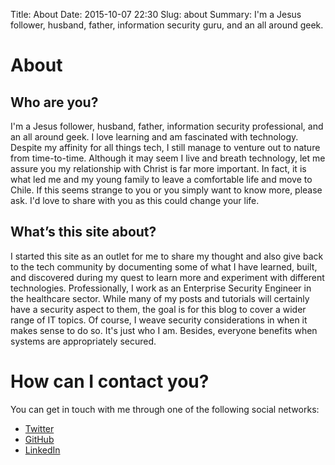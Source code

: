 Title: About
Date: 2015-10-07 22:30
Slug: about
Summary: I'm a Jesus follower, husband, father, information security guru, and an all around geek.

# About

## Who are you?
I'm a Jesus follower, husband, father, information security professional, and an all around geek. I love learning and am fascinated with technology. Despite my affinity for all things tech, I still manage to venture out to nature from time-to-time. Although it may seem I live and breath technology, let me assure you my relationship with Christ is far more important. In fact, it is what led me and my young family to leave a comfortable life and move to Chile. If this seems strange to you or you simply want to know more, please ask. I'd love to share with you as this could change your life.

## What’s this site about?
I started this site as an outlet for me to share my thought and also give back to the tech community by documenting some of what I have learned, built, and discovered during my quest to learn more and experiment with different technologies. Professionally, I work as an Enterprise Security Engineer in the healthcare sector. While many of my posts and tutorials will certainly have a security aspect to them, the goal is for this blog to cover a wider range of IT topics. Of course, I weave security considerations in when it makes sense to do so. It's just who I am. Besides, everyone benefits when systems are appropriately secured.

# How can I contact you?
You can get in touch with me through one of the following social networks:
- [Twitter](https://twitter.com/vancematthew)
- [GitHub](https://github.com/MatthewVance)
- [LinkedIn](https://www.linkedin.com/in/mattvance)
